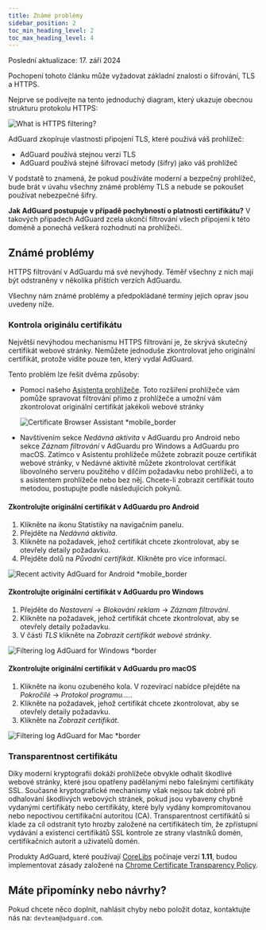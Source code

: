 ```yaml
---
title: Známé problémy
sidebar_position: 2
toc_min_heading_level: 2
toc_max_heading_level: 4
---
```


Poslední aktualizace: 17. září 2024

Pochopení tohoto článku může vyžadovat základní znalosti o šifrování, TLS a HTTPS.

Nejprve se podívejte na tento jednoduchý diagram, který ukazuje obecnou strukturu protokolu HTTPS:

![What is HTTPS filtering?](https://cdn.adtidy.org/public/Adguard/Blog/https/what_is_https_filtering.png)

AdGuard zkopíruje vlastnosti připojení TLS, které používá váš prohlížeč:

- AdGuard používá stejnou verzi TLS
- AdGuard používá stejné šifrovací metody (šifry) jako váš prohlížeč

V podstatě to znamená, že pokud používáte moderní a bezpečný prohlížeč, bude brát v úvahu všechny známé problémy TLS a nebude se pokoušet používat nebezpečné šifry.

**Jak AdGuard postupuje v případě pochybností o platnosti certifikátu?** V takových případech AdGuard zcela ukončí filtrování všech připojení k této doméně a ponechá veškerá rozhodnutí na prohlížeči.

## Známé problémy

HTTPS filtrování v AdGuardu má své nevýhody. Téměř všechny z nich mají být odstraněny v několika příštích verzích AdGuardu.

Všechny nám známé problémy a předpokládané termíny jejich oprav jsou uvedeny níže.

### Kontrola originálu certifikátu

Největší nevýhodou mechanismu HTTPS filtrování je, že skrývá skutečný certifikát webové stránky. Nemůžete jednoduše zkontrolovat jeho originální certifikát, protože vidíte pouze ten, který vydal AdGuard.

Tento problém lze řešit dvěma způsoby:

- Pomocí našeho [Asistenta prohlížeče](https://adguard.com/adguard-assistant/overview.html). Toto rozšíření prohlížeče vám pomůže spravovat filtrování přímo z prohlížeče a umožní vám zkontrolovat originální certifikát jakékoli webové stránky

  ![Certificate Browser Assistant *mobile_border](https://cdn.adtidy.org/content/kb/ad_blocker/general/cert-browser.png)

- Navštívením sekce *Nedávná aktivita* v AdGuardu pro Android nebo sekce *Záznam filtrování* v AdGuardu pro Windows a AdGuardu pro macOS. Zatímco v Asistentu prohlížeče můžete zobrazit pouze certifikát webové stránky, v Nedávné aktivitě můžete zkontrolovat certifikát libovolného serveru použitého v dílčím požadavku nebo prohlížeči, a to s asistentem prohlížeče nebo bez něj. Chcete-li zobrazit certifikát touto metodou, postupujte podle následujících pokynů.

#### Zkontrolujte originální certifikát v AdGuardu pro Android

1. Klikněte na ikonu Statistiky na navigačním panelu.
2. Přejděte na *Nedávná aktivita*.
3. Klikněte na požadavek, jehož certifikát chcete zkontrolovat, aby se otevřely detaily požadavku.
4. Přejděte dolů na *Původní certifikát*. Klikněte pro více informací.

![Recent activity AdGuard for Android *mobile_border](https://cdn.adtidy.org/content/kb/ad_blocker/general/cert-android.png)

#### Zkontrolujte originální certifikát v AdGuardu pro Windows

1. Přejděte do *Nastavení* → *Blokování reklam* → *Záznam filtrování*.
2. Klikněte na požadavek, jehož certifikát chcete zkontrolovat, aby se otevřely detaily požadavku.
3. V části *TLS* klikněte na *Zobrazit certifikát webové stránky*.

![Filtering log AdGuard for Windows *border](https://cdn.adtidy.org/content/kb/ad_blocker/general/cert-win.png)

#### Zkontrolujte originální certifikát v AdGuardu pro macOS

1. Klikněte na ikonu ozubeného kola. V rozevírací nabídce přejděte na *Pokročilé* → *Protokol programu....*.
2. Klikněte na požadavek, jehož certifikát chcete zkontrolovat, aby se otevřely detaily požadavku.
3. Klikněte na *Zobrazit certifikát*.

![Filtering log AdGuard for Mac *border](https://cdn.adtidy.org/content/kb/ad_blocker/general/cert-mac.png)

### Transparentnost certifikátu

Díky moderní kryptografii dokáží prohlížeče obvykle odhalit škodlivé webové stránky, které jsou opatřeny padělanými nebo falešnými certifikáty SSL. Současné kryptografické mechanismy však nejsou tak dobré při odhalování škodlivých webových stránek, pokud jsou vybaveny chybně vydanými certifikáty nebo certifikáty, které byly vydány kompromitovanou nebo nepoctivou certifikační autoritou (CA). Transparentnost certifikátů si klade za cíl odstranit tyto hrozby založené na certifikátech tím, že zpřístupní vydávání a existenci certifikátů SSL kontrole ze strany vlastníků domén, certifikačních autorit a uživatelů domén.

Produkty AdGuard, které používají [CoreLibs](https://github.com/AdguardTeam/CoreLibs/) počínaje verzí **1.11**, budou implementovat zásady založené na [Chrome Certificate Transparency Policy](https://googlechrome.github.io/CertificateTransparency/ct_policy.html).

## Máte připomínky nebo návrhy?

Pokud chcete něco doplnit, nahlásit chyby nebo položit dotaz, kontaktujte nás na: `devteam@adguard.com`.
